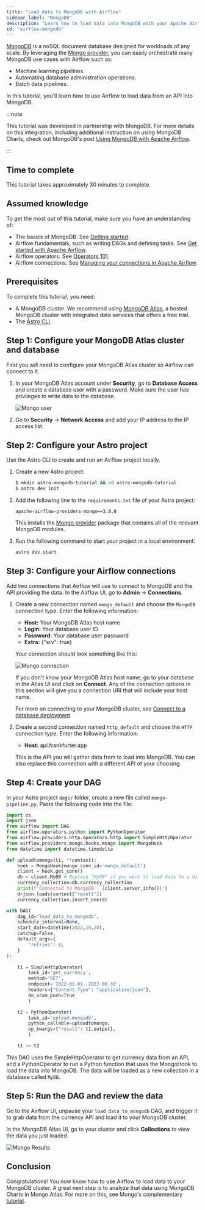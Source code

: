 ```yaml
---
title: "Load data to MongoDB with Airflow"
sidebar_label: "MongoDB"
description: "Learn how to load data into MongoDB with your Apache Airflow DAGs."
id: "airflow-mongodb"
---
```


[MongoDB](https://www.mongodb.com/) is a noSQL document database designed for workloads of any scale. By leveraging the [Mongo provider](https://registry.astronomer.io/providers/mongo), you can easily orchestrate many MongoDB use cases with Airflow such as:

- Machine learning pipelines.
- Automating database administration operations.
- Batch data pipelines.

In this tutorial, you'll learn how to use Airflow to load data from an API into MongoDB.

:::note

This tutorial was developed in partnership with MongoDB. For more details on this integration, including additional instruction on using MongoDB Charts, check out MongoDB's post [Using MongoDB with Apache Airflow](https://www.mongodb.com/developer/products/mongodb/mongodb-apache-airflow/).

:::

## Time to complete

This tutorial takes approximately 30 minutes to complete.

## Assumed knowledge

To get the most out of this tutorial, make sure you have an understanding of:

- The basics of MongoDB. See [Getting started](https://www.mongodb.com/docs/manual/tutorial/getting-started/).
- Airflow fundamentals, such as writing DAGs and defining tasks. See [Get started with Apache Airflow](get-started-with-airflow.md).
- Airflow operators. See [Operators 101](what-is-an-operator.md).
- Airflow connections. See [Managing your connections in Apache Airflow](connections.md).

## Prerequisites

To complete this tutorial, you need:

- A MongoDB cluster. We recommend using [MongoDB Atlas](https://www.mongodb.com/cloud/atlas/register), a hosted MongoDB cluster with integrated data services that offers a free trial.
- The [Astro CLI](https://docs.astronomer.io/astro/cli/get-started).

## Step 1: Configure your MongoDB Atlas cluster and database

First you will need to configure your MongoDB Atlas cluster so Airflow can connect to it.

1. In your MongoDB Atlas account under **Security**, go to **Database Access** and create a database user with a password. Make sure the user has privileges to write data to the database.

    ![Mongo user](/img/tutorials/mongo_create_user.png)

2. Go to **Security** -> **Network Access** and add your IP address to the IP access list. 

## Step 2: Configure your Astro project

Use the Astro CLI to create and run an Airflow project locally.

1. Create a new Astro project:

    ```sh
    $ mkdir astro-mongodb-tutorial && cd astro-mongodb-tutorial
    $ astro dev init
    ```

2. Add the following line to the `requirements.txt` file of your Astro project:

    ```text
    apache-airflow-providers-mongo==3.0.0
    ```

    This installs the [Mongo provider](https://registry.astronomer.io/providers/mongo) package that contains all of the relevant MongoDB modules.

3. Run the following command to start your project in a local environment:

    ```sh
    astro dev start
    ```

## Step 3: Configure your Airflow connections

Add two connections that Airflow will use to connect to MongoDB and the API providing the data. In the Airflow UI, go to **Admin** -> **Connections**.

1. Create a new connection named `mongo_default` and choose the `MongoDB` connection type. Enter the following information: 

    - **Host:** Your MongoDB Atlas host name
    - **Login:** Your database user ID
    - **Password:** Your database user password
    - **Extra:** {"srv": true}

    Your connection should look something like this:

    ![Mongo connection](/img/tutorials/mongo_airflow_connection.png)

    If you don't know your MongoDB Atlas host name, go to your database in the Atlas UI and click on **Connect**. Any of the connection options in this section will give you a connection URI that will include your host name.
    
    For more on connecting to your MongoDB cluster, see [Connect to a database deployment](https://www.mongodb.com/docs/atlas/connect-to-database-deployment/).

2. Create a second connection named `http_default` and choose the `HTTP` connection type. Enter the following information:

    - **Host:** api.frankfurter.app

    This is the API you will gather data from to load into MongoDB. You can also replace this connection with a different API of your choosing.

## Step 4: Create your DAG

In your Astro project `dags/` folder, create a new file called `mongo-pipeline.py`. Paste the following code into the file:

```python
import os
import json
from airflow import DAG
from airflow.operators.python import PythonOperator
from airflow.providers.http.operators.http import SimpleHttpOperator
from airflow.providers.mongo.hooks.mongo import MongoHook
from datetime import datetime,timedelta

def uploadtomongo(ti, **context):
    hook = MongoHook(mongo_conn_id='mongo_default')
    client = hook.get_conn()
    db = client.MyDB # Replace "MyDB" if you want to load data to a different database
    currency_collection=db.currency_collection
    print(f"Connected to MongoDB - {client.server_info()}")
    d=json.loads(context["result"])
    currency_collection.insert_one(d)

with DAG(
    dag_id="load_data_to_mongodb",
    schedule_interval=None,
    start_date=datetime(2022,10,28),
    catchup=False,
    default_args={
        "retries": 0,
    }
):

    t1 = SimpleHttpOperator(
        task_id='get_currency',
        method='GET',
        endpoint='2022-01-01..2022-06-30',
        headers={"Content-Type": "application/json"},
        do_xcom_push=True
        )

    t2 = PythonOperator(
        task_id='upload-mongodb',
        python_callable=uploadtomongo,
        op_kwargs={"result": t1.output},
        )

    t1 >> t2
```

This DAG uses the SimpleHttpOperator to get currency data from an API, and a PythonOperator to run a Python function that uses the MongoHook to load the data into MongoDB. The data will be loaded as a new collection in a database called `MyDB`.

## Step 5: Run the DAG and review the data

Go to the Airflow UI, unpause your `load_data_to_mongodb` DAG, and trigger it to grab data from the currency API and load it to your MongoDB cluster.

In the MongoDB Atlas UI, go to your cluster and click **Collections** to view the data you just loaded.

![Mongo Results](/img/tutorials/mongo_loaded_data.png)

## Conclusion

Congratulations! You now know how to use Airflow to load data to your MongoDB cluster. A great next step is to analyze that data using MongoDB Charts in Mongo Atlas. For more on this, see Mongo's complementary [tutorial](https://www.mongodb.com/developer/products/mongodb/mongodb-apache-airflow/).
